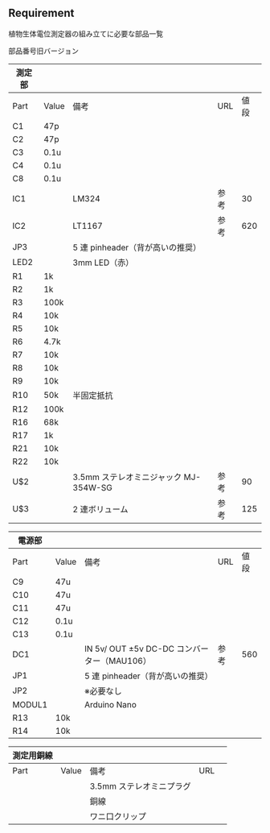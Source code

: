 ## Requirement

植物生体電位測定器の組み立てに必要な部品一覧

部品番号旧バージョン

| 測定部 |       |                                       |      |      |
| ------ | ----- | ------------------------------------- | ---- | ---- |
| Part   | Value | 備考                                  | URL  | 値段 |
| C1     | 47p   |                                       |      |      |
| C2     | 47p   |                                       |      |      |
| C3     | 0.1u  |                                       |      |      |
| C4     | 0.1u  |                                       |      |      |
| C8     | 0.1u  |                                       |      |      |
| IC1    |       | LM324                                 | 参考 | 30   |
| IC2    |       | LT1167                                | 参考 | 620  |
| JP3    |       | 5 連 pinheader（背が高いの推奨）      |      |      |
| LED2   |       | 3mm LED（赤）                         |      |      |
| R1     | 1k    |                                       |      |      |
| R2     | 1k    |                                       |      |      |
| R3     | 100k  |                                       |      |      |
| R4     | 10k   |                                       |      |      |
| R5     | 10k   |                                       |      |      |
| R6     | 4.7k  |                                       |      |      |
| R7     | 10k   |                                       |      |      |
| R8     | 10k   |                                       |      |      |
| R9     | 10k   |                                       |      |      |
| R10    | 50k   | 半固定抵抗                            |      |      |
| R12    | 100k  |                                       |      |      |
| R16    | 68k   |                                       |      |      |
| R17    | 1k    |                                       |      |      |
| R21    | 10k   |                                       |      |      |
| R22    | 10k   |                                       |      |      |
| U$2    |       | 3.5mm ステレオミニジャック MJ-354W-SG | 参考 | 90   |
| U$3    |       | 2 連ボリューム                        | 参考 | 125  |

| 電源部 |       |                                             |      |      |
| ------ | ----- | ------------------------------------------- | ---- | ---- |
| Part   | Value | 備考                                        | URL  | 値段 |
| C9     | 47u   |                                             |      |      |
| C10    | 47u   |                                             |      |      |
| C11    | 47u   |                                             |      |      |
| C12    | 0.1u  |                                             |      |      |
| C13    | 0.1u  |                                             |      |      |
| DC1    |       | IN 5v/ OUT ±5v DC-DC コンバーター（MAU106） | 参考 | 560  |
| JP1    |       | 5 連 pinheader（背が高いの推奨）            |      |      |
| JP2    |       | ※必要なし                                   |      |      |
| MODUL1 |       | Arduino Nano                                |      |      |
| R13    | 10k   |                                             |      |      |
| R14    | 10k   |                                             |      |      |

| 測定用銅線 |       |                          |     |     |
| ---------- | ----- | ------------------------ | --- | --- |
| Part       | Value | 備考                     | URL |     |
|            |       | 3.5mm ステレオミニプラグ |     |     |
|            |       | 銅線                     |     |     |
|            |       | ワニ口クリップ           |     |     |
